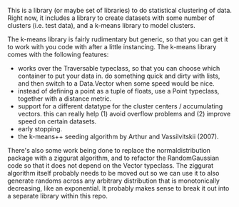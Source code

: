 This is a library (or maybe set of libraries) to do statistical clustering of data. Right now, it includes a library to create datasets with some number of clusters (i.e. test data), and a k-means library to model clusters.

The k-means library is fairly rudimentary but generic, so that you can get it to work with you code with after a little instancing. The k-means library comes with the following features:

- works over the Traversable typeclass, so that you can choose which container to put your data in. do something quick and dirty with lists, and then switch to a Data.Vector when some speed would be nice.
- instead of defining a point as a tuple of floats, use a Point typeclass, together with a distance metric.
- support for a different datatype for the cluster centers / accumulating vectors. this can really help (1) avoid overflow problems and (2) improve speed on certain datasets.
- early stopping.
- the k-means++ seeding algorithm by Arthur and Vassilvitskii (2007).

There's also some work being done to replace the normaldistribution package with a ziggurat algorithm, and to refactor the RandomGaussian code so that it does not depend on the Vector typeclass. The ziggurat algorithm itself probably needs to be moved out so we can use it to also generate randoms across any arbitrary distribution that is monotonically decreasing, like an exponential. It probably makes sense to break it out into a separate library within this repo.